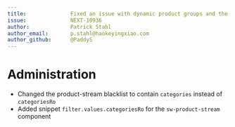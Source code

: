 ```yaml
---
title:              Fixed an issue with dynamic product groups and the category association
issue:              NEXT-10936
author:             Patrick Stahl
author_email:       p.stahl@haokeyingxiao.com
author_github:      @PaddyS
---
```

# Administration
* Changed the product-stream blacklist to contain `categories` instead of `categoriesRo`
* Added snippet `filter.values.categoriesRo` for the `sw-product-stream` component
